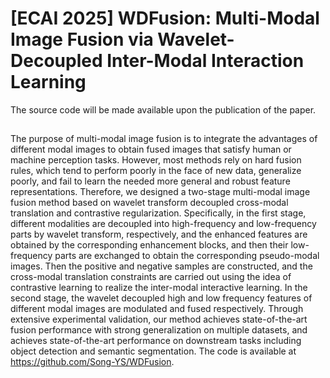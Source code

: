 # [ECAI 2025] WDFusion: Multi-Modal Image Fusion via Wavelet-Decoupled Inter-Modal Interaction Learning
The source code will be made available upon the publication of the paper.
## 
The purpose of multi-modal image fusion is to integrate the advantages of different modal images to obtain fused images that satisfy human or machine perception tasks. However, most methods rely on hard fusion rules, which tend to perform poorly in the face of new data, generalize poorly, and fail to learn the needed more general and robust feature representations. Therefore, we designed a two-stage multi-modal image fusion method based on wavelet transform decoupled cross-modal translation and contrastive regularization. Specifically, in the first stage, different modalities are decoupled into high-frequency and low-frequency parts by wavelet transform, respectively, and the enhanced features are obtained by the corresponding enhancement blocks, and then their low-frequency parts are exchanged to obtain the corresponding pseudo-modal images. Then the positive and negative samples are constructed, and the cross-modal translation constraints are carried out using the idea of contrastive learning to realize the inter-modal interactive learning. In the second stage, the wavelet decoupled high and low frequency features of different modal images are modulated and fused respectively. Through extensive experimental validation, our method achieves state-of-the-art fusion performance with strong generalization on multiple datasets, and achieves state-of-the-art performance on downstream tasks including object detection and semantic segmentation. The code is available at https://github.com/Song-YS/WDFusion.
